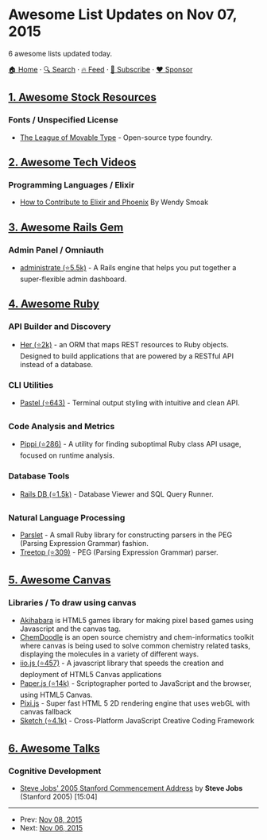 # Awesome List Updates on Nov 07, 2015

6 awesome lists updated today.

[🏠 Home](/README.md) · [🔍 Search](https://www.trackawesomelist.com/search/) · [🔥 Feed](https://www.trackawesomelist.com/rss.xml) · [📮 Subscribe](https://trackawesomelist.us17.list-manage.com/subscribe?u=d2f0117aa829c83a63ec63c2f&id=36a103854c) · [❤️  Sponsor](https://github.com/sponsors/theowenyoung)



## [1. Awesome Stock Resources](/content/neutraltone/awesome-stock-resources/README.md)

### Fonts / Unspecified License

*   [The League of Movable Type](https://www.theleagueofmoveabletype.com/) - Open-source type foundry.

## [2. Awesome Tech Videos](/content/lucasviola/awesome-tech-videos/README.md)

### Programming Languages / Elixir

*   [How to Contribute to Elixir and Phoenix](https://www.youtube.com/watch?v=uMrsJahHi3k) By Wendy Smoak

## [3. Awesome Rails Gem](/content/hothero/awesome-rails-gem/README.md)

### Admin Panel / Omniauth

*   [administrate (⭐5.5k)](https://github.com/thoughtbot/administrate) - A Rails engine that helps you put together a super-flexible admin dashboard.

## [4. Awesome Ruby](/content/markets/awesome-ruby/README.md)

### API Builder and Discovery

*   [Her (⭐2k)](https://github.com/remiprev/her) - an ORM that maps REST resources to Ruby objects. Designed to build applications that are powered by a RESTful API instead of a database.

### CLI Utilities

*   [Pastel (⭐643)](https://github.com/peter-murach/pastel) - Terminal output styling with intuitive and clean API.

### Code Analysis and Metrics

*   [Pippi (⭐286)](https://github.com/tcopeland/pippi) - A utility for finding suboptimal Ruby class API usage, focused on runtime analysis.

### Database Tools

*   [Rails DB (⭐1.5k)](https://github.com/igorkasyanchuk/rails_db) - Database Viewer and SQL Query Runner.

### Natural Language Processing

*   [Parslet](http://kschiess.github.io/parslet/) - A small Ruby library for constructing parsers in the PEG (Parsing Expression Grammar) fashion.
*   [Treetop (⭐309)](https://github.com/cjheath/treetop) - PEG (Parsing Expression Grammar) parser.

## [5. Awesome Canvas](/content/raphamorim/awesome-canvas/README.md)

### Libraries / To draw using canvas

*   [Akihabara](http://www.kesiev.com/akihabara/) is HTML5 games library for making pixel based games using Javascript and the canvas tag.
*   [ChemDoodle](http://web.chemdoodle.com/) is an open source chemistry and chem-informatics toolkit where canvas is being used to solve common chemistry related tasks, displaying the molecules in a variety of different ways.
*   [iio.js (⭐457)](https://github.com/iioinc/iio.js) - A javascript library that speeds the creation and deployment of HTML5 Canvas applications
*   [Paper.js (⭐14k)](https://github.com/paperjs/paper.js) - Scriptographer ported to JavaScript and the browser, using HTML5 Canvas.
*   [Pixi.js](http://www.pixijs.com) - Super fast HTML 5 2D rendering engine that uses webGL with canvas fallback
*   [Sketch (⭐4.1k)](https://github.com/soulwire/sketch.js) - Cross-Platform JavaScript Creative Coding Framework

## [6. Awesome Talks](/content/JanVanRyswyck/awesome-talks/README.md)

### Cognitive Development

*   [Steve Jobs' 2005 Stanford Commencement Address](https://www.youtube.com/watch?v=UF8uR6Z6KLc) by **Steve Jobs** (Stanford 2005) \[15:04]

---

- Prev: [Nov 08, 2015](/content/2015/11/08/README.md)
- Next: [Nov 06, 2015](/content/2015/11/06/README.md)